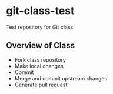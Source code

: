 # git-class-test
Test repository for Git class.

## Overview of Class

* Fork class repository
* Make local changes
* Commit
* Merge and commit upstream changes
* Generate pull request
